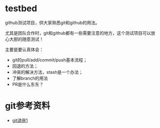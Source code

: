 # testbed
github测试项目，供大家熟悉git和github的用法。

尤其是团队合作时，git和github都有一些需要注意的地方，这个测试项目可以放心大胆的随意测试！

主要是要认真体会：

* git的pull/add/commit/push基本流程；
* 回退的方法；
* 冲突的解决方法，stash是一个办法；
* 了解branch的用法
* PR是什么东东？

# git参考资料
* [git讲座1](http://softlab.sdut.edu.cn/wiki/index.php?title=Git%E5%AE%9E%E6%88%98)



